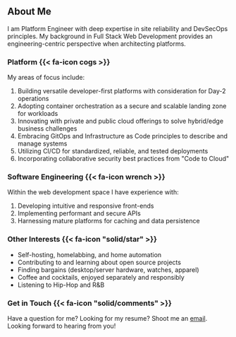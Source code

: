 ## About Me

I am Platform Engineer with deep expertise in site reliability and DevSecOps principles. My background in Full Stack Web Development provides an engineering-centric perspective when architecting platforms.

### Platform {{< fa-icon cogs >}}

My areas of focus include:

1. Building versatile developer-first platforms with consideration for Day-2 operations
2. Adopting container orchestration as a secure and scalable landing zone for workloads
3. Innovating with private and public cloud offerings to solve hybrid/edge business challenges
4. Embracing GitOps and Infrastructure as Code principles to describe and manage systems
5. Utilizing CI/CD for standardized, reliable, and tested deployments
6. Incorporating collaborative security best practices from "Code to Cloud"

### Software Engineering {{< fa-icon wrench >}}

Within the web development space I have experience with:

1. Developing intuitive and responsive front-ends
2. Implementing performant and secure APIs
3. Harnessing mature platforms for caching and data persistence

### Other Interests {{< fa-icon "solid/star" >}}

* Self-hosting, homelabbing, and home automation
* Contributing to and learning about open source projects
* Finding bargains (desktop/server hardware, watches, apparel)
* Coffee and cocktails, enjoyed separately and responsibly
* Listening to Hip-Hop and R&B

### Get in Touch {{< fa-icon "solid/comments" >}}

Have a question for me? Looking for my resume? Shoot me an [email](mailto:inbox@marshallford.me). Looking forward to hearing from you!
